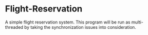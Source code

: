 # Flight-Reservation
A simple flight reservation system. This program will be run as multi-threaded by taking the synchronization issues into consideration.
